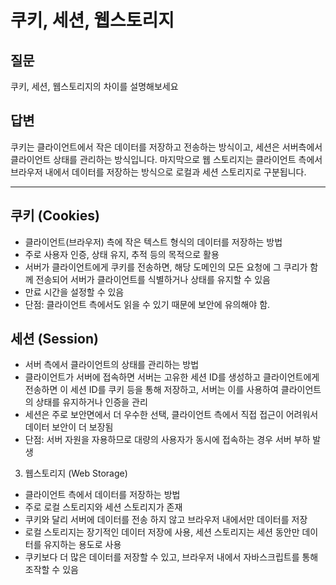 # 쿠키, 세션, 웹스토리지
## 질문
쿠키, 세션, 웹스토리지의 차이를 설명해보세요

## 답변
쿠키는 클라이언트에서 작은 데이터를 저장하고 전송하는 방식이고,
세션은 서버측에서 클라이언트 상태를 관리하는 방식입니다.
마지막으로 웹 스토리지는 클라이언트 측에서 브라우저 내에서 데이터를 저장하는 방식으로 로컬과 세션 스토리지로 구분됩니다.


* * *
## 쿠키 (Cookies)
- 클라이언트(브라우저) 측에 작은 텍스트 형식의 데이터를 저장하는 방법
- 주로 사용자 인증, 상태 유지, 추적 등의 목적으로 활용
- 서버가 클라이언트에게 쿠키를 전송하면, 해당 도메인의 모든 요청에 그 쿠리가 함께 전송되어 서버가 클라이언트를 식별하거나 상태를 유지할 수 있음
- 만료 시간을 설정할 수 있음
- 단점: 클라이언트 측에서도 읽을 수 있기 때문에 보안에 유의해야 함.

## 세션 (Session)
- 서버 측에서 클라이언트의 상태를 관리하는 방법
- 클라이언트가 서버에 접속하면 서버는 고유한 세션 ID를 생성하고 클라이언트에게 전송하면 이 세션 ID를 쿠키 등을 통해 저장하고, 서버는 이를 사용하여 클라이언트의 상태를 유지하거나 인증을 관리
- 세션은 주로 보안면에서 더 우수한 선택, 클라이언트 측에서 직접 접근이 어려워서 데이터 보안이 더 보장됨
- 단점: 서버 자원을 자용하므로 대량의 사용자가 동시에 접속하는 경우 서버 부하 발생

3. 웹스토리지 (Web Storage)
- 클라이언트 측에서 데이터를 저장하는 방법
- 주로 로컬 스토리지와 세션 스토리지가 존재
- 쿠키와 달리 서버에 데이터를 전송 하지 않고 브라우저 내에서만 데이터를 저장
- 로컬 스토리지는 장기적인 데이터 저장에 사용, 세션 스토리지는 세션 동안만 데이터를 유지하는 용도로 사용
- 쿠키보다 더 많은 데이터를 저장할 수 있고, 브라우저 내에서 자바스크립트를 통해 조작할 수 있음